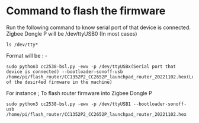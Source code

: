 # Command to flash the firmware

Run the following command to know serial port of that device is connected. Zigbee Dongle P will be /dev/ttyUSB0 (In most cases)
```
ls /dev/tty*
```

Format will be : -
```
sudo python3 cc2538-bsl.py -ewv -p /dev/ttyUSBx(Serial port that device is connected) --bootloader-sonoff-usb /home/pi/flash_router/CC1352P2_CC2652P_launchpad_router_20221102.hex(Location of the desir4ed firmware in the machine)
```

For instance ; To flash router firmware into Zigbee Dongle P

```
sudo python3 cc2538-bsl.py -ewv -p /dev/ttyUSB1 --bootloader-sonoff-usb /home/pi/flash_router/CC1352P2_CC2652P_launchpad_router_20221102.hex
```
